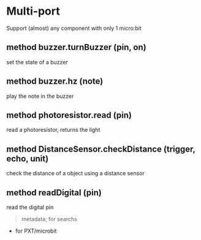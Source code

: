 # Multi-port

Support (almost) any component with only 1 micro:bit

## method buzzer.turnBuzzer (pin, on)

set the state of a buzzer

## method buzzer.hz (note)

play the note in the buzzer

## method photoresistor.read (pin)

read a photoresistor, returns the light

## method DistanceSensor.checkDistance (trigger, echo, unit)

check the distance of a object using a distance sensor

## method readDigital (pin)

read the digital pin

> metadata; for searchs
* for PXT/microbit
<script src="https://makecode.com/gh-pages-embed.js"></script><script>makeCodeRender("{{ site.makecode.home_url }}", "{{ site.github.owner_name }}/{{ site.github.repository_name }}");</script>

